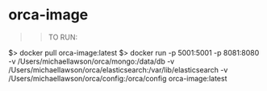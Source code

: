 # orca-image

>> TO RUN:

$> docker pull orca-image:latest
$> docker run -p 5001:5001 -p 8081:8080 -v /Users/michaellawson/orca/mongo:/data/db -v /Users/michaellawson/orca/elasticsearch:/var/lib/elasticsearch -v /Users/michaellawson/orca/config:/orca/config  orca-image:latest